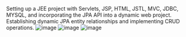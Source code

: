 Setting up a JEE project with Servlets, JSP, HTML, JSTL, MVC, JDBC, MYSQL, and incorporating the JPA API into a dynamic web project. Establishing dynamic JPA entity relationships and implementing CRUD operations.
![image](https://github.com/Malekkk25/JEE/assets/98125803/a598b3c9-6a8c-4033-8fdb-418a3d2f9820)
![image](https://github.com/Malekkk25/JEE/assets/98125803/1b489de1-249b-42bc-9999-f10b3e3391de)
![image](https://github.com/Malekkk25/JEE/assets/98125803/e068a693-b7fa-4c04-b797-0e1b11bda1ab)
